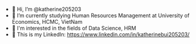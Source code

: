 - 👋 Hi, I’m @katherine205203
- 🌱 I’m currently studying Human Resources Management at University of Economics, HCMC, VietNam
- 👀 I'm interested in the fields of Data Science, HRM
- 📂 This is my LinkedIn: https://www.linkedin.com/in/katherinebui205203/

<!---
katherine205203/katherine205203 is a ✨ special ✨ repository because its `README.md` (this file) appears on your GitHub profile.
You can click the Preview link to take a look at your changes.
--->

